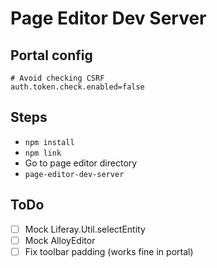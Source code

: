# Page Editor Dev Server

## Portal config

```
# Avoid checking CSRF
auth.token.check.enabled=false
```

## Steps

- `npm install`
- `npm link`
- Go to page editor directory
- `page-editor-dev-server`

## ToDo

- [ ] Mock Liferay.Util.selectEntity
- [ ] Mock AlloyEditor
- [ ] Fix toolbar padding (works fine in portal)
